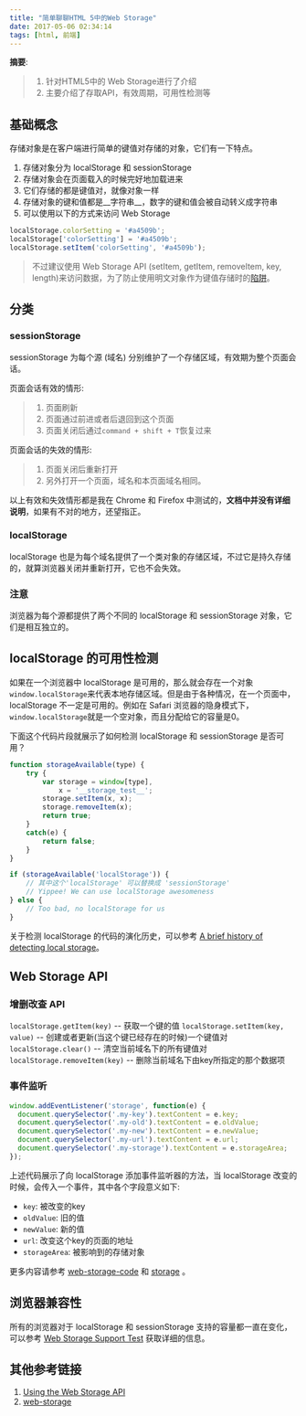 ```yaml
---
title: "简单聊聊HTML 5中的Web Storage"
date: 2017-05-06 02:34:14
tags: [html, 前端]
---
```


__摘要__:
> 1. 针对HTML5中的 Web Storage进行了介绍
> 2. 主要介绍了存取API，有效周期，可用性检测等


<!-- more -->

## 基础概念

存储对象是在客户端进行简单的键值对存储的对象，它们有一下特点。

1. 存储对象分为 localStorage 和 sessionStorage
2. 存储对象会在页面载入的时候完好地加载进来
3. 它们存储的都是键值对，就像对象一样
4. 存储对象的键和值都是__字符串__，数字的键和值会被自动转义成字符串
5. 可以使用以下的方式来访问 Web Storage

```javascript
localStorage.colorSetting = '#a4509b';
localStorage['colorSetting'] = '#a4509b';
localStorage.setItem('colorSetting', '#a4509b');
```

> 不过建议使用 Web Storage API (setItem, getItem, removeItem, key, length)来访问数据，为了防止使用明文对象作为键值存储时的[陷阱](http://www.2ality.com/2012/01/objects-as-maps.html)。

## 分类

### sessionStorage

sessionStorage 为每个源 (域名) 分别维护了一个存储区域，有效期为整个页面会话。

页面会话有效的情形:

> 1. 页面刷新
> 2. 页面通过前进或者后退回到这个页面
> 3. 页面关闭后通过`command + shift + T`恢复过来

页面会话的失效的情形:

> 1. 页面关闭后重新打开
> 2. 另外打开一个页面，域名和本页面域名相同。

以上有效和失效情形都是我在 Chrome 和 Firefox 中测试的，__文档中并没有详细说明__，如果有不对的地方，还望指正。

### localStorage

 localStorage 也是为每个域名提供了一个类对象的存储区域，不过它是持久存储的，就算浏览器关闭并重新打开，它也不会失效。

### 注意

浏览器为每个源都提供了两个不同的 localStorage 和 sessionStorage 对象，它们是相互独立的。

## localStorage 的可用性检测

如果在一个浏览器中 localStorage 是可用的，那么就会存在一个对象`window.localStorage`来代表本地存储区域。但是由于各种情况，在一个页面中，localStorage 不一定是可用的。例如在 Safari 浏览器的隐身模式下，`window.localStorage`就是一个空对象，而且分配给它的容量是0。

下面这个代码片段就展示了如何检测 localStorage 和 sessionStorage 是否可用？

```javascript
function storageAvailable(type) {
	try {
		var storage = window[type],
			x = '__storage_test__';
		storage.setItem(x, x);
		storage.removeItem(x);
		return true;
	}
	catch(e) {
		return false;
	}
}

if (storageAvailable('localStorage')) {
	// 其中这个'localStorage' 可以替换成 'sessionStorage'
	// Yippee! We can use localStorage awesomeness
} else {
	// Too bad, no localStorage for us
}
```

关于检测 localStorage 的代码的演化历史，可以参考 [A brief history of detecting local storage](https://gist.github.com/paulirish/5558557)。

## Web Storage API

### 增删改查 API

`localStorage.getItem(key)` -- 获取一个键的值
`localStorage.setItem(key, value)` -- 创建或者更新(当这个键已经存在的时候)一个键值对
`localStorage.clear()` -- 清空当前域名下的所有键值对
`localStorage.removeItem(key)` -- 删除当前域名下由key所指定的那个数据项

### 事件监听

```javascript
window.addEventListener('storage', function(e) {
  document.querySelector('.my-key').textContent = e.key;
  document.querySelector('.my-old').textContent = e.oldValue;
  document.querySelector('.my-new').textContent = e.newValue;
  document.querySelector('.my-url').textContent = e.url;
  document.querySelector('.my-storage').textContent = e.storageArea;
});
```

上述代码展示了向 localStorage 添加事件监听器的方法，当 localStorage 改变的时候，会传入一个事件，其中各个字段意义如下:

+ `key`: 被改变的key
+ `oldValue`: 旧的值
+ `newValue`: 新的值
+ `url`: 改变这个key的页面的地址
+ `storageArea`: 被影响到的存储对象

更多内容请参考 [web-storage-code](https://github.com/mdn/dom-examples/tree/master/web-storage) 和 [storage](https://developer.mozilla.org/en-US/docs/Web/Events/storage) 。

## 浏览器兼容性

所有的浏览器对于 localStorage 和 sessionStorage 支持的容量都一直在变化，可以参考 [Web Storage Support Test](http://dev-test.nemikor.com/web-storage/support-test/) 获取详细的信息。

## 其他参考链接

1. [Using the Web Storage API](https://developer.mozilla.org/en-US/docs/Web/API/Web_Storage_API/Using_the_Web_Storage_API)
2. [web-storage](https://mdn.github.io/dom-examples/web-storage/)
